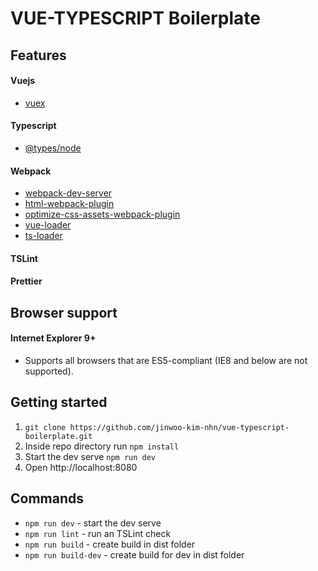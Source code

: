 # VUE-TYPESCRIPT Boilerplate

## Features
#### Vuejs
* [vuex](https://github.com/vuejs/vuex)

#### Typescript
* [@types/node](https://github.com/DefinitelyTyped/DefinitelyTyped)

#### Webpack
* [webpack-dev-server](https://github.com/webpack/webpack-dev-server)
* [html-webpack-plugin](https://github.com/jantimon/html-webpack-plugin)
* [optimize-css-assets-webpack-plugin](https://www.npmjs.com/package/optimize-css-assets-webpack-plugin)
* [vue-loader](https://github.com/vuejs/vue-loader)
* [ts-loader](https://github.com/TypeStrong/ts-loader)

#### TSLint

#### Prettier

## Browser support

#### Internet Explorer 9+

- Supports all browsers that are ES5-compliant (IE8 and below are not supported).

## Getting started

1. `git clone https://github.com/jinwoo-kim-nhn/vue-typescript-boilerplate.git`
2. Inside repo directory run `npm install`
3. Start the dev serve `npm run dev`
4. Open http://localhost:8080

## Commands
* `npm run dev` - start the dev serve
* `npm run lint` - run an TSLint check
* `npm run build` - create build in dist folder
* `npm run build-dev` - create build for dev in dist folder
